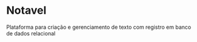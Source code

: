 # Notavel
Plataforma para criação e gerenciamento de texto com registro em banco de dados relacional
